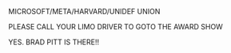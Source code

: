 MICROSOFT/META/HARVARD/UNIDEF UNION

PLEASE CALL YOUR LIMO DRIVER TO GOTO THE AWARD SHOW

YES. BRAD PITT IS THERE!!


